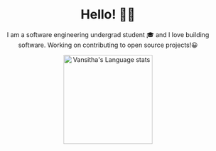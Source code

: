 <h1 align="center">Hello! <span class="wave">👋😄</span> </h1>

<p align="center">
  I am a software engineering undergrad student 🎓 and I love building software. Working on contributing to open source projects!😀
</p>

<div align="center"> 
<a href="https://github.com/anuraghazra/github-readme-stats#gh-dark-mode-only">
<img height=200 src="https://github-readme-stats-git-master-rstaa-rickstaa.vercel.app/api/top-langs/?username=vansitha&layout=compact&langs_count=10&hide_border=1&role=OWNER,COLLABORATOR&theme=dark&bg_color=000000#gh-dark-mode-only" alt="Vansitha's Language stats" />
</a>
